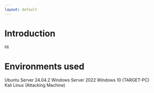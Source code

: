 ```yaml
---
layout: default
---
```


# Introduction
Hi
# Environments used
Ubuntu Server 24.04.2
Windows Server 2022
Windows 10 (TARGET-PC)
Kali Linux (Attacking Machine)
